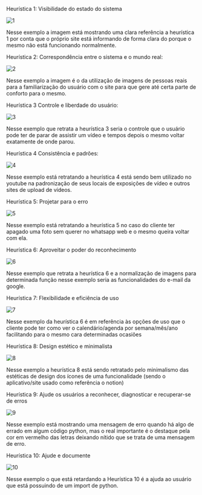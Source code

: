 Heurística 1: Visibilidade do estado do sistema

![1](https://github.com/Enzopereira01/bertoti/assets/126246486/c148b3d7-5e8b-4b7e-880a-f16bdc011f82)



Nesse exemplo a imagem está mostrando uma clara referência a heurística 1 por conta que o próprio site está informando de forma clara do porque o mesmo não está funcionando normalmente.


Heurística 2: Correspondência entre o sistema e o mundo real:

![2](https://github.com/Enzopereira01/bertoti/assets/126246486/736fb692-9411-4958-a2ac-4e89ad1bd381)



Nesse exemplo a imagem é o da utilização de imagens de pessoas reais para a familiarização do usuário com o site para que gere até certa parte de conforto para o mesmo.


Heurística 3 Controle e liberdade do usuário:

![3](https://github.com/Enzopereira01/bertoti/assets/126246486/3f2aa13f-5b6d-40d1-9a78-2892159e2315)



Nesse exemplo que retrata a heurística 3 seria o controle que o usuário pode ter de parar de assistir um vídeo e tempos depois o mesmo voltar exatamente de onde parou.


Heurística 4 Consistência e padrões:

![4](https://github.com/Enzopereira01/bertoti/assets/126246486/42aabbb0-db07-42dd-9556-0b1acd8246c4)



Nesse exemplo está retratando a heurística 4 está sendo bem utilizado no youtube na padronização de seus locais de exposições de vídeo e outros sites de upload de vídeos.


Heurística 5: Projetar para o erro

![5](https://github.com/Enzopereira01/bertoti/assets/126246486/fac6d28e-074c-4e1c-b2eb-49ff7d4d2f12)



Nesse exemplo está retratando a heurística 5 no caso do cliente ter apagado uma foto sem querer no whatsapp web e o mesmo queira voltar com ela.


Heurística 6: Aproveitar o poder do reconhecimento

![6](https://github.com/Enzopereira01/bertoti/assets/126246486/fb7915c8-aa69-4b6a-b1f0-f83a31104b20)



Nesse exemplo que retrata a heurística 6 e a normalização de imagens para determinada função nesse exemplo seria as funcionalidades do e-mail da google.


Heurística 7: Flexibilidade e eficiência de uso

![7](https://github.com/Enzopereira01/bertoti/assets/126246486/859cb173-d1a8-49bd-81b1-4f768b3c70d2)



Nesse exemplo da heurística 6 é em referência às opções de uso que o cliente pode ter como ver o calendário/agenda por semana/mês/ano facilitando para o mesmo cara determinadas ocasiões


Heurística 8: Design estético e minimalista

![8](https://github.com/Enzopereira01/bertoti/assets/126246486/62c774d5-bd21-4e9d-9c06-b7f344f90066)



Nesse exemplo a heurística 8 está sendo retratado pelo minimalismo das estéticas de design dos ícones de uma funcionalidade (sendo o aplicativo/site usado como referência o notion)


Heurística 9: Ajude os usuários a reconhecer, diagnosticar e recuperar-se de erros

![9](https://github.com/Enzopereira01/bertoti/assets/126246486/802cc2de-afd7-489f-ab32-845d81dd9db8)



Nesse exemplo está mostrando uma mensagem de erro quando há algo de errado em algum código python, mas o real importante é o destaque pela cor em vermelho das letras deixando nítido que se trata de uma mensagem de erro.


Heurística 10: Ajude e documente

![10](https://github.com/Enzopereira01/bertoti/assets/126246486/5a45daef-08ae-496d-9978-c4d1a47804ce)

Nesse exemplo o que está retardando a Heurística 10 é a ajuda ao usuário que está possuindo de um import de python.
